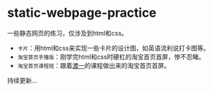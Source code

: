 # static-webpage-practice

一些静态网页的练习，仅涉及到html和css。

- `卡片`：用html和css来实现一些卡片的设计图，如英语流利说打卡图等。
- `淘宝首页手撸版`：刚学完html和css时硬杠的淘宝首页首屏，惨不忍睹。
- `淘宝首页课程班`：跟着[渡一](https://study.163.com/course/introduction.htm?courseId=1006359025&_trace_c_p_k2_=82750e90b47a4aa18049411b64b4b1ae)的课程做出来的淘宝首页首屏。

持续更新...

